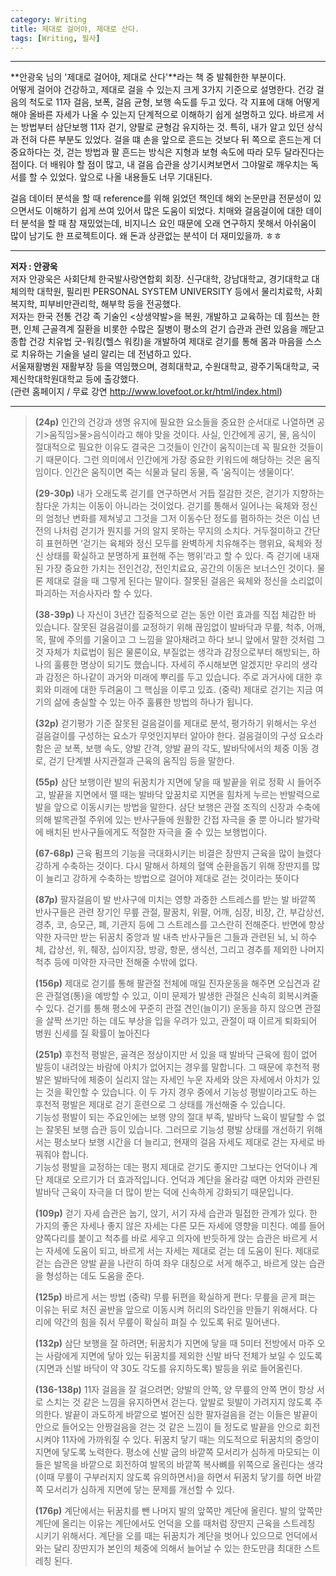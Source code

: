```yaml
---
category: Writing  
title: 제대로 걸어야, 제대로 산다.     
tags: [Writing, 필사]   
--- 
```



---
**안광욱 님의 '제대로 걸어야, 제대로 산다'**라는 책 중 발췌한한 부분이다.  
어떻게 걸어야 건강하고, 제대로 걸을 수 있는지 크게 3가지 기준으로 설명한다. 건강 걸음의 척도로 11자 걸음, 보폭, 걸음 균형, 보행 속도를 두고 있다. 각 지표에 대해 어떻게 해야 올바른 자세가 나올 수 있는지 단계적으로 이해하기 쉽게 설명하고 있다. 바르게 서는 방법부터 삼단보행 11자 걷기, 양팔로 균형감 유지하는 것. 특히, 내가 알고 있던 상식과 전혀 다른 부분도 있었다. 걸을 떄 손을 앞으로 흔드는 것보다 뒤 쪽으로 흔드는게 더 중요하다는 것, 걷는 방법과 팔 흔드는 방식은 지형과 보형 속도에 따라 모두 달라진다는 점이다. 더 배워야 할 점이 많고, 내 걸음 습관을 상기시켜보면서 그야말로 깨우치는 독서를 할 수 있었다. 앞으로 나올 내용들도 너무 기대된다.

걸음 데이터 분석을 할 때 reference를 위해 읽었던 책인데 해외 논문만큼 전문성이 있으면서도 이해하기 쉽게 쓰여 있어서 많은 도움이 되었다. 치매와 걸음걸이에 대한 데이터 분석을 할 때 참 재밌었는데, 비지니스 요인 때문에 오래 연구하지 못해서 아쉬움이 많이 남기도 한 프로젝트이다. 왜 돈과 상관없는 분석이 더 재미있을까. ㅎㅎ  

---
**저자 : 안광욱**  
저자 안광욱은 사회단체 한국발사랑연합회 회장. 신구대학, 강남대학교, 경기대학교 대체의학 대학원, 필리핀 PERSONAL SYSTEM UNIVERSITY 등에서 물리치료학, 사회복지학, 피부비만관리학, 해부학 등을 전공했다.  
 저자는 한국 전통 건강 족 기술인 <상생약발>을 복원, 개발하고 교육하는 데 힘쓰는 한편, 인체 근골격계 질환을 비롯한 수많은 질병이 평소의 걷기 습관과 관련 있음을 깨닫고 종합 건강 치유법 굿-워킹(헬스 워킹)을 개발하여 제대로 걷기를 통해 몸과 마음을 스스로 치유하는 기술을 널리 알리는 데 전념하고 있다.    
서울재활병원 재활부장 등을 역임했으며, 경희대학교, 수원대학교, 광주기독대학교, 국제신학대학원대학교 등에 출강했다.  
(관련 홈페이지 / 무료 강연 http://www.lovefoot.or.kr/html/index.html)

---  

> **(24p)** 인간의 건강과 생명 유지에 필요한 요소들을 중요한 순서대로 나열하면 공기>움직임>물>음식이라고 해야 맞을 것이다. 사실, 인간에게 공기, 물, 음식이 절대적으로 필요한 이유도 결국은 그것들이 인간이 움직이는데 꼭 필요한 것들이기 때문이다. 그런 의미에서 인간에게 가장 중요한 키워드에 해당하는 것은 움직임이다. 인간은 움직이면 죽는 식물과 달리 동물, 즉 ‘움직이는 생물이다’.
> 
> **(29-30p)** 내가 오래도록 걷기를 연구하면서 거듭 절감한 것은, 걷기가 지향하는 참다운 가치는 이동이 아니라는 것이었다. 걷기를 통해서 일어나는 육체와 정신의 엄청난 변화를 제쳐넣고 그것을 그저 이동수단 정도를 폄하하는 것은 이십 년 전의 나처럼 걷기가 뭔지를 거의 알지 못하는 무지의 소치다. 거두절미하고 간단히 표현하면 ‘걷기는 육체와 정신 모두를 완벽하게 치유해주는 행위요, 육체와 정신 상태를 확실하고 분명하게 표현해 주는 행위’라고 할 수 있다. 즉 걷기에 내재된 가장 중요한 가치는 전인건강, 전인치료요, 공간의 이동은 보너스인 것이다. 물론 제대로 걸을 때 그렇게 된다는 말이다. 잘못된 걸음은 육체와 정신을 소리없이 파괴하는 저승사자라 할 수 있다. 
> 
> **(38-39p)** 나 자신이 3년간 집중적으로 걷는 동안 이런 효과를 직접 체감한 바 있습니다. 잘못된 걸음걸이를 교정하기 위해 끊임없이 발바닥과 무릎, 척추, 어깨, 목, 팔에 주의를 기울이고 그 느낌을 알아채려고 하다 보니 앞에서 말한 것처럼 그것 자체가 치료법이 됨은 물론이요, 부질없는 생각과 감정으로부터 해방되는, 하나의 훌륭한 명상이 되기도 했습니다. 자세히 주시해보면 알겠지만 우리의 생각과 감정은 하나같이 과거와 미래에 뿌리를 두고 있습니다. 주로 과거사에 대한 후회와 미래에 대한 두려움이 그 핵심을 이루고 있죠. (중략) 제대로 걷기는 지금 여기의 삶에 충실할 수 있는 아주 훌륭한 방법의 하나가 됩니다. 
> 
> **(32p)** 걷기평가 기준
> 잘못된 걸음걸이를 제대로 분석, 평가하기 위해서는 우선 걸음걸이를 구성하는 요소가 무엇인지부터 알아야 한다. 걸음걸이의 구성 요소라 함은 곧 보폭, 보행 속도, 양발 간격, 양발 끝의 각도, 발바닥에서의 체중 이동 경로, 걷기 단계별 사지관절과 근육의 움직임 등을 말한다. 
> 
> **(55p)** 삼단 보행이란 발의 뒤꿈치가 지면에 닿을 때 발끝을 위로 정확 시 들어주고, 발끝을 지면에서 뗄 때는 발바닥 앞꿈치로 지면을 힘차게 누르는 반발력으로 발을 앞으로 이동시키는 방법을 말한다. 삼단 보행은 관절 조직의 신장과 수축에 의해 발목관절 주위에 있는 반사구들에 원활한 간접 자극을 줄 뿐 아니라 발가락에 배치된 반사구들에게도 적절한 자극을 줄 수 있는 보행법이다.
> 
> **(67-68p)** 근육 펌프의 기능을 극대화시키는 비결은 장딴지 근육을 많이 늘렸다 강하게 수축하는 것이다. 다시 말해서 하체의 혈액 순환을돕기 위해 장딴지를 많이 늘리고 강하게 수축하는 방법으로 걸어야 제대로 걷는 것이라는 뜻이다
> 
> **(87p)** 팔자걸음이 발 반사구에 미치는 영향
> 과중한 스트레스를 받는 발 바깥쪽 반사구들은 관련 장기인 무릎 관절, 팔꿈치, 위팔, 어깨, 심장, 비장, 간, 부갑상선, 경추, 코, 승모근, 폐, 기관지 등에 그 스트레스를 고스란히 전해준다. 반면에 항상 약한 자극만 받는 뒤꿈치 중앙과 발 내측 반사구들은 그들과 관련된 뇌, 뇌 하수체, 갑상선, 위, 췌장, 십이지장, 방광, 항문, 생식선, 그리고 경추를 제외한 나머지 척추 등에 미약한 자극만 전해줄 수밖에 없다.
> 
> **(156p)** 제대로 걷기를 통해 팔관절 전체에 매일 진자운동을 해주면 오십견과 같은 관절염(통)을 예방할 수 있고, 이미 문제가 발생한 관절은 신속히 회복시켜줄 수 있다. 걷기를 통해 평소에 꾸준히 관절 견인(늘이기) 운동을 하지 않으면 관절을 살짝 쓰기만 하는 데도 부상을 입을 우려가 있고, 관절이 때 이르게 퇴화되어 병원 신세를 질 확률이 높아진다
> 
> **(251p)** 후천적 평발은, 골격은 정상이지만 서 있을 때 발바닥 근육에 힘이 없어 발등이 내려앉는 바람에 아치가 없어지는 경우를 말합니다. 그 때문에 후천적 평발은 발바닥에 체중이 실리지 않는 자세인 누운 자세와 앉은 자세에서 아치가 있는 것을 확인할 수 있습니다. 이 두 가지 경우 중에서 기능성 평발이라고도 하는 후천적 평발은 제대로 걷기 훈련으로 그 상태를 개선해줄 수 있습니다.  
> 기능성 평발이 되는 주요인에는 보행 양의 절대 부족, 발바닥 느육이 발달할 수 없는 잘못된 보행 습관 등이 있습니다. 그러므로 기능성 평발 상태를 개선하기 위해서는 평소보다 보행 시간을 더 늘리고, 현재의 걸음 자세도 제대로 걷는 자세로 바꿔줘야 합니다.  
> 기능성 평발을 교정하는 데는 평지 제대로 걷기도 좋지만 그보다는 언덕이나 계단 제대로 오르기가 더 효과적입니다. 언덕과 계단을 올라갈 때면 아치와 관련된 발바닥 근육이 자극을 더 많이 받는 덕에 신속하게 강화되기 때문입니다.
> 
> **(109p)** 걷기 자세 습관은 눕기, 앉기, 서기 자세 습관과 밀접한 관계가 있다. 한 가지의 좋은 자세나 좋지 않은 자세는 다른 모든 자세에 영향을 미친다. 예를 들어 양쪽다리를 붙이고 척추를 바로 세우고 의자에 반듯하게 앉는 습관은 바르게 서는 자세에 도움이 되고, 바르게 서는 자세는 제대로 걷는 데 도움이 된다. 제대로 걷는 습관은 양발 끝을 나란히 하여 좌우 대칭으로 서게 해주고, 바르게 앉는 습관을 형성하는 데도 도움을 준다. 
> 
> **(125p)** 바르게 서는 방법 (중략) 무릎 뒤편을 확실하게 편다: 무릎을 곧게 펴는 이유는 뒤로 처진 골반을 앞으로 이동시켜 허리의 S라인을 만들기 위해서다. 다리에 약간의 힘을 줘서 무릎이 확실히 펴질 수 있도록 뒤로 밀어낸다.
> 
> **(132p)** 삼단 보행을 잘 하려면; 뒤꿈치가 지면에 닿을 때 5미터 전방에서 마주 오는 사람에게 지면에 닿아 있는 뒤꿈치를 제외한 신발 바닥 전체가 보일 수 있도록 (지면과 신발 바닥이 약 30도 각도를 유지하도록) 발등을 위로 들어올린다. 
> 
> **(136-138p)** 11자 걸음을 잘 걸으려면; 양발의 안쪽, 양 무릎의 안쪽 면이 항상 서로 스치는 것 같은 느낌을 유지하면서 걷는다. 앞발로 뒷발이 가려지지 않도록 주의한다. 발끝이 과도하게 바깥으로 벌어진 심한 팔자걸음을 걷는 이들은 발끝이 안으로 들어오는 안짱걸음을 걷는 것 같은 느낌이 들 정도로 발끝을 안으로 회전시켜야 11자에 가까워질 수 있다. 
> 뒤꿈치 닿기 때는 의도적으로 뒤꿈치의 중앙이 지면에 닿도록 노력한다. 평소에 신발 굽의 바깥쪽 모서리가 심하게 마모되는 이들은 발목을 바깥으로 회전하여 발목의 바깥쪽 복사뼈를 위쪽으로 올린다는 생각(이때 무릎이 구부러지지 않도록 유의하면서)을 하면서 뒤꿈치 닿기를 하면 바깥쪽 모서리가 심하게 지면에 닿는 문제를 개선할 수 있다. 
> 
> **(176p)** 계단에서는 뒤꿈치를 뺀 나머지 발의 앞쪽만 계단에 올린다. 발의 앞쪽만 계단에 올리는 이유는 계단에서도 언덕을 오를 때처럼 장딴지 근육을 스트레칭 시키기 위해서다. 계단을 오를 때는 뒤꿈치가 계단을 벗어나 있으므로 언덕에서와는 달리 장딴지가 본인의 체중에 의해서 늘어날 수 있는 한도만큼 최대한 스트레칭 된다.

